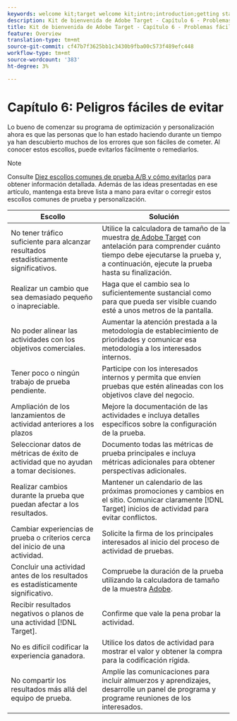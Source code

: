 ```yaml
---
keywords: welcome kit;target welcome kit;intro;introduction;getting started
description: Kit de bienvenida de Adobe Target - Capítulo 6 - Problemas fáciles de evitar
title: Kit de bienvenida de Adobe Target - Capítulo 6 - Problemas fáciles de evitar
feature: Overview
translation-type: tm+mt
source-git-commit: cf47b7f3625bb1c3430b9fba00c573f489efc448
workflow-type: tm+mt
source-wordcount: '383'
ht-degree: 3%

---
```



# Capítulo 6: Peligros fáciles de evitar

Lo bueno de comenzar su programa de optimización y personalización ahora es que las personas que lo han estado haciendo durante un tiempo ya han descubierto muchos de los errores que son fáciles de cometer. Al conocer estos escollos, puede evitarlos fácilmente o remediarlos.

>[!NOTE]
>
>Consulte [Diez escollos comunes de prueba A/B y cómo evitarlos](/help/c-activities/t-test-ab/common-ab-testing-pitfalls.md) para obtener información detallada. Además de las ideas presentadas en ese artículo, mantenga esta breve lista a mano para evitar o corregir estos escollos comunes de prueba y personalización.

| Escollo | Solución |
| --- | --- |
| No tener tráfico suficiente para alcanzar resultados estadísticamente significativos. | Utilice la calculadora de tamaño de la muestra [de Adobe Target](https://docs.adobe.com/content/target-microsite/testcalculator.html) con antelación para comprender cuánto tiempo debe ejecutarse la prueba y, a continuación, ejecute la prueba hasta su finalización. |
| Realizar un cambio que sea demasiado pequeño o inapreciable. | Haga que el cambio sea lo suficientemente sustancial como para que pueda ser visible cuando esté a unos metros de la pantalla. |
| No poder alinear las actividades con los objetivos comerciales. | Aumentar la atención prestada a la metodología de establecimiento de prioridades y comunicar esa metodología a los interesados internos. |
| Tener poco o ningún trabajo de prueba pendiente. | Participe con los interesados internos y permita que envíen pruebas que estén alineadas con los objetivos clave del negocio. |
| Ampliación de los lanzamientos de actividad anteriores a los plazos | Mejore la documentación de las actividades e incluya detalles específicos sobre la configuración de la prueba. |
| Seleccionar datos de métricas de éxito de actividad que no ayudan a tomar decisiones. | Documento todas las métricas de prueba principales e incluya métricas adicionales para obtener perspectivas adicionales. |
| Realizar cambios durante la prueba que puedan afectar a los resultados. | Mantener un calendario de las próximas promociones y cambios en el sitio. Comunicar claramente [!DNL Target] inicios de actividad para evitar conflictos. |
| Cambiar experiencias de prueba o criterios cerca del inicio de una actividad. | Solicite la firma de los principales interesados al inicio del proceso de actividad de pruebas. |
| Concluir una actividad antes de los resultados es estadísticamente significativo. | Compruebe la duración de la prueba utilizando la calculadora de tamaño de la muestra [Adobe](https://docs.adobe.com/content/target-microsite/testcalculator.html). |
| Recibir resultados negativos o planos de una actividad [!DNL Target]. | Confirme que vale la pena probar la actividad. |
| No es difícil codificar la experiencia ganadora. | Utilice los datos de actividad para mostrar el valor y obtener la compra para la codificación rígida. |
| No compartir los resultados más allá del equipo de prueba. | Amplíe las comunicaciones para incluir almuerzos y aprendizajes, desarrolle un panel de programa y programe reuniones de los interesados. |